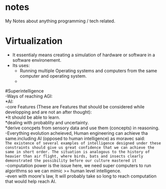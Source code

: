 # notes
My Notes about anything programming / tech related.


# Virtualization
- It essentialy means creating a simulation of hardware or software in a software environement.
- Its uses:
    * Running multiple Operating systems and computers from the same computer and operating system.
    * 
#Superintelligence  
-Ways of reaching AGI:  
*AI:  
-core Features (These are Features that should be considered while developping and are not an after thought):  
*It should be able to learn.  
*dealing with probablity and uncertainty.  
*derive concpets from sensory data and use them (concepts) in reasoning.  
-Everything evolution acheieved, Human engineering can achieve tha same.including AI (opposed to human intelligence) as moravec said:  
      `The existence of several examples of intelligence designed under these
      constraints should give us great confidence that we can achieve the same in
      short order. The situation is analogous to the history of heavier than air flight,
      where birds, bats and insects clearly demonstrated the possibility before our
      culture mastered it`  
-computation power is the issue here, we need super computers to run algorithms so we can mimic >= human level intelligence.  
-even with moore's law, It will probably take so long to reach computation that would help reach AI.  
      
